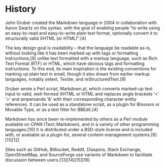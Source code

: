 # History

John Gruber created the Markdown language in 2004 in collaboration with Aaron Swartz on the syntax, with the goal of enabling people "to write using an easy-to-read and easy-to-write plain text format, optionally convert it to structurally valid XHTML (or HTML)".[4]

The key design goal is readability – that the language be readable as-is, without looking like it has been marked up with tags or formatting instructions,[9] unlike text formatted with a markup language, such as Rich Text Format (RTF) or HTML, which have obvious tags and formatting instructions. To this end, its main inspiration is the existing conventions for marking up plain text in email, though it also draws from earlier markup languages, notably setext, Textile, and reStructuredText.[9]

Gruber wrote a Perl script, Markdown.pl, which converts marked-up text input to valid, well-formed XHTML or HTML and replaces angle brackets '<' '>' and ampersands '&' with their corresponding character entity references. It can be used as a standalone script, as a plugin for Blosxom or Movable Type, or as a text filter for BBEdit.[4]

Markdown has since been re-implemented by others as a Perl module available on CPAN (Text::Markdown), and in a variety of other programming languages.[10] It is distributed under a BSD-style license and is included with, or available as a plugin for, several content-management systems.[6][11][12]

Sites such as GitHub, Bitbucket, Reddit, Diaspora, Stack Exchange, OpenStreetMap, and SourceForge use variants of Markdown to facilitate discussion between users.[13][14][15][16] 